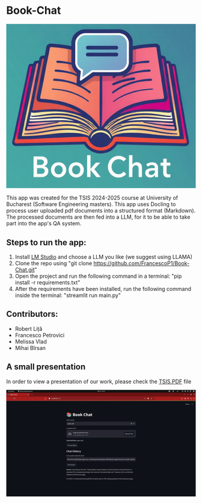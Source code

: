 # Book-Chat
<img src="resources/book_chat_logo.png" /><br>

This app was created for the TSIS 2024-2025 course at University of Bucharest (Software Engineering masters).
This app uses Docling to process user uploaded pdf documents into a structured format (Markdown).
The processed documents are then fed into a LLM, for it to be able to take part into the app's QA system.

## Steps to run the app:
1. Install [LM Studio](https://lmstudio.ai/) and choose a LLM you like (we suggest using LLAMA)
2. Clone the repo using "git clone https://github.com/FrancescoP1/Book-Chat.git"
3. Open the project and run the following command in a terminal: "pip install -r requirements.txt"
4. After the requirements have been installed, run the following command inside the terminal: "streamlit run main.py"

## Contributors:
- Robert Liță
- Francesco Petrovici
- Melissa Vlad
- Mihai Bîrsan

## A small presentation

In order to view a presentation of our work, please check the [TSIS.PDF](resources/TSIS.pdf) file

<img src="resources/app.png"/><br>

